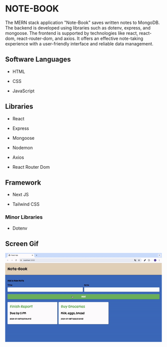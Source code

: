 <h1>NOTE-BOOK</h1>

The MERN stack application "Note-Book" saves written notes to MongoDB. The backend is developed using libraries such as dotenv, express, and mongoose. The frontend is supported by technologies like react, react-dom, react-router-dom, and axios. It offers an effective note-taking experience with a user-friendly interface and reliable data management.

<h2> Software Languages </h2>

- HTML

- CSS

- JavaScript

<h2> Libraries </h2>

- React

- Express

- Mongoose

- Nodemon

- Axios

- React Router Dom

<h2> Framework </h2>

- Next JS

- Tailwind CSS

<h3> Minor Libraries </h3>

- Dotenv

<h2> Screen Gif </h2>

![](note.gif)
